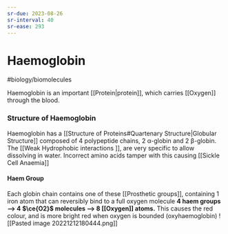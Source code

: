 ```yaml
---
sr-due: 2023-08-26
sr-interval: 40
sr-ease: 293
---
```


# Haemoglobin
#biology/biomolecules 

Haemoglobin is an important [[Protein|protein]], which carries [[Oxygen]] through the blood. 
### Structure of Haemoglobin
Haemoglobin has a [[Structure of Proteins#Quartenary Structure|Globular Structure]] composed of 4 polypeptide chains, 2 α-globin and 2 β-globin.
The [[Weak Hydrophobic interactions ]], are very specific to allow dissolving in water. Incorrect amino acids tamper with this causing [[Sickle Cell Anaemia]]

#### Haem Group
Each globin chain contains one of these [[Prosthetic groups]], containing 1 iron atom that can reversibly bind to a full oxygen molecule
**4 haem groups --> 4 $\ce{O2}$ molecules --> 8 [[Oxygen]] atoms.**
This causes the red colour, and is more bright red when oxygen is bounded (oxyhaemoglobin)
![[Pasted image 20221212180444.png]]